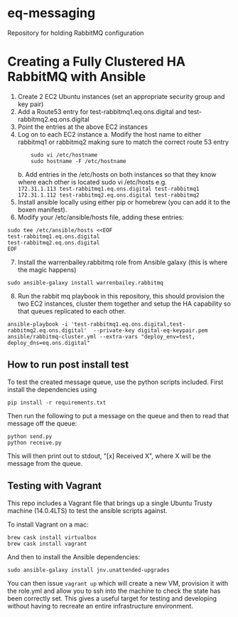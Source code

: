# eq-messaging
Repository for holding RabbitMQ configuration

# Creating a Fully Clustered HA RabbitMQ with Ansible

1. Create 2 EC2 Ubuntu instances (set an appropriate security group and key pair)
2. Add a Route53 entry for test-rabbitmq1.eq.ons.digital and test-rabbitmq2.eq.ons.digital
3. Point the entries at the above EC2 instances
4. Log on to each EC2 instance
    a. Modify the host name to either rabbitmq1 or rabbitmq2 making sure to match the correct route 53 entry
    ```
        sudo vi /etc/hostname
        sudo hostname -F /etc/hostname
    ```
    b. Add entries in the /etc/hosts on both instances so that they know where each other is located
        sudo vi /etc/hosts
         e.g.  
         ```
                172.31.1.113 test-rabbitmq1.eq.ons.digital test-rabbitmq1
                172.31.1.112 test-rabbitmq2.eq.ons.digital test-rabbitmq2
         ```
5. Install ansible locally using either pip or homebrew (you can add it to the boxen manifest).
6. Modify your /etc/ansible/hosts file, adding these entries:

```
sudo tee /etc/ansible/hosts <<EOF
test-rabbitmq1.eq.ons.digital
test-rabbitmq2.eq.ons.digital
EOF

```

7. Install the warrenbailey.rabbitmq role from Ansible galaxy (this is where the magic happens)

```
sudo ansible-galaxy install warrenbailey.rabbitmq
```

8. Run the rabbit mq playbook in this repository, this should provision the two EC2 instances, cluster them together and
setup the HA capability so that queues replicated to each other.

```
ansible-playbook -i 'test-rabbitmq1.eq.ons.digital,test-rabbitmq2.eq.ons.digital'  --private-key digital-eq-keypair.pem ansible/rabbitmq-cluster.yml --extra-vars "deploy_env=test, deploy_dns=eq.ons.digital"
```

## How to run post install test

To test the created message queue, use the python scripts included. First install the dependencies using
```
pip install -r requirements.txt
```

Then run the following to put a message on the queue and then to read that message off the queue:

```
python send.py
python receive.py
```

This will then print out to stdout, "[x] Received X", where X will be the message from the queue.

## Testing with Vagrant

This repo includes a Vagrant file that brings up a single Ubuntu Trusty machine (14.0.4LTS) to test the ansible scripts against.

To install Vagrant on a mac:
```
brew cask install virtualbox
brew cask install vagrant
```
And then to install the Ansible dependencies:
```
sudo ansible-galaxy install jnv.unattended-upgrades

```

You can then issue `vagrant up` which will create a new VM, provision it with the role.yml and allow you to ssh into the machine to check the state has been correctly set. This gives a useful target for testing and developing without having to recreate an entire infrastructure environment.
